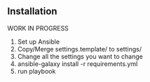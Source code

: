 ## Installation

WORK IN PROGRESS

1. Set up Ansible
2. Copy/Merge settings.template/ to settings/
3. Change all the settings you want to change
4. ansible-galaxy install -r requirements.yml
5. run playbook
